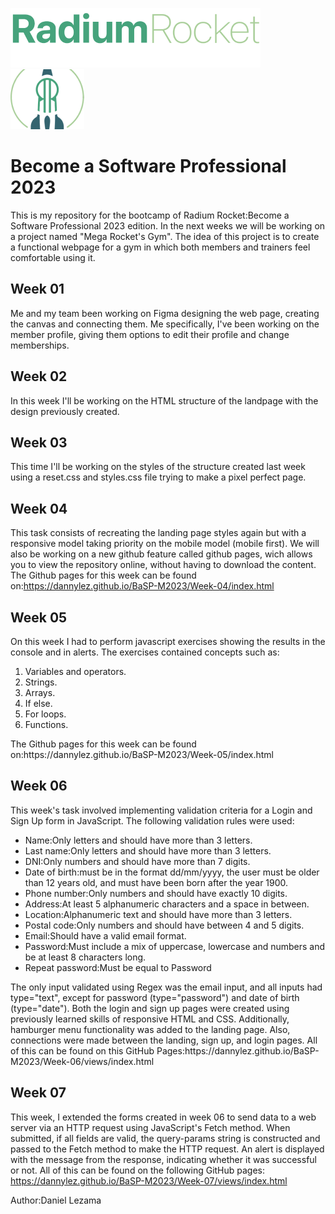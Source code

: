 ![Titulo Radium Rocket](assets/imgs/titulo-rr.png) ![Alt text](assets/imgs/logo-rr.png)

# Become a Software Professional 2023

This is my repository for the bootcamp of Radium Rocket:Become a Software Professional 2023 edition.
In the next weeks we will be working on a project named "Mega Rocket's Gym".
The idea of this project is to create a functional webpage for a gym in which both members and trainers feel comfortable using it.

## Week 01

Me and my team been working on Figma designing the web page, creating the canvas and connecting them. Me specifically, I've been working on the member profile, giving them options to edit their profile and change memberships.

## Week 02

In this week I'll be working on the HTML structure of the landpage with the design previously created.

## Week 03

This time I'll be working on the styles of the structure created last week using a reset.css and styles.css file trying to make a pixel perfect page.

## Week 04

This task consists of recreating the landing page styles again but with a responsive model taking priority on the mobile model (mobile first).
We will also be working on a new github feature called github pages, wich allows you to view the repository online, without having to download the content.
The Github pages for this week can be found on:https://dannylez.github.io/BaSP-M2023/Week-04/index.html

## Week 05

On this week I had to perform javascript exercises showing the results in the console and in alerts.
The exercises contained concepts such as:

<ol>
    <li>Variables and operators.</li>
    <li>Strings.</li>
    <li>Arrays.</li>
    <li>If else.</li>
    <li>For loops.</li>
    <li>Functions.</li>
</ol>
The Github pages for this week can be found on:https://dannylez.github.io/BaSP-M2023/Week-05/index.html

## Week 06

This week's task involved implementing validation criteria for a Login and Sign Up form in JavaScript. The following validation rules were used:

<ul>
    <li>Name:Only letters and should have more than 3 letters.</li>
    <li>Last name:Only letters and should have more than 3 letters.</li>
    <li>DNI:Only numbers and should have more than 7 digits.</li>
    <li>Date of birth:must be in the format dd/mm/yyyy, the user must be older than 12 years old, and must have been born after the year 1900.</li>
    <li>Phone number:Only numbers and should have exactly 10 digits.</li>
    <li>Address:At least 5 alphanumeric characters and a space in between.</li>
    <li>Location:Alphanumeric text and should have more than 3 letters.</li>
    <li>Postal code:Only numbers and should have between 4 and 5 digits.</li>
    <li>Email:Should have a valid email format.</li>
    <li>Password:Must include a mix of uppercase, lowercase and numbers and be at least 8 characters long.</li>
    <li>Repeat password:Must be equal to Password</li>
</ul>
The only input validated using Regex was the email input, and all inputs had type="text", except for password (type="password") and date of birth (type="date").
Both the login and sign up pages were created using previously learned skills of responsive HTML and CSS. Additionally, hamburger menu functionality was added to the landing page. Also, connections were made between the landing, sign up, and login pages. All of this can be found on this GitHub Pages:https://dannylez.github.io/BaSP-M2023/Week-06/views/index.html

## Week 07

This week, I extended the forms created in week 06 to send data to a web server via an HTTP request using JavaScript's Fetch method. When submitted, if all fields are valid, the query-params string is constructed and passed to the Fetch method to make the HTTP request. An alert is displayed with the message from the response, indicating whether it was successful or not.
All of this can be found on the following GitHub pages: https://dannylez.github.io/BaSP-M2023/Week-07/views/index.html

Author:Daniel Lezama
